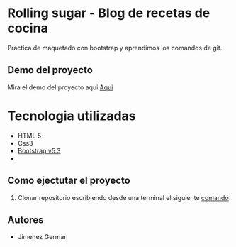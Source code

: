 # Rolling sugar - Blog  de recetas de cocina

Practica de maquetado con bootstrap y aprendimos los comandos de git.

## Demo del proyecto 

Mira el demo del proyecto aqui [Aqui](https://rollingsugarcomision13.netlify.app/)

# Tecnologia utilizadas
- HTML 5
- Css3
- [Bootstrap v5.3](https://getbootstrap.com/)
- 

## Como ejectutar el proyecto 

1. Clonar repositorio escribiendo desde una terminal el siguiente [comando](https://github.com/linkincito/rollingSugarComision13.git)



## Autores
- Jimenez German
